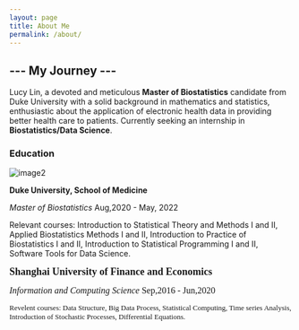 ```yaml
---
layout: page
title: About Me
permalink: /about/
---
```

##                                                               --- My Journey ---

Lucy Lin, a devoted and meticulous **Master of Biostatistics** candidate from Duke University with a solid background in mathematics and statistics, enthusiastic about the application of electronic health data in providing better health care to patients. Currently seeking an internship in **Biostatistics/Data Science**. 
### Education
![image2](https://github.com/lucylin1997/fastpage_copy/blob/master/images/SOM_logo.jpg?raw=true)

**Duke University, School of Medicine**

_Master of Biostatistics_   Aug,2020 - May, 2022

Relevant courses: Introduction to Statistical Theory and Methods I and II, Applied Biostatistics Methods I and II, Introduction to Practice of Biostatistics I and II, Introduction to Statistical Programming I and II, Software Tools for Data Science.

<font size="4" face="Garamond">**Shanghai University of Finance and Economics**</font><br/>

<font size="3" face="Garamond">_Information and Computing Science_  Sep,2016 - Jun,2020</font><br/>

<font size="2" face="Garamond">Revelent courses: Data Structure, Big Data Process, Statistical Computing, Time series Analysis, Introduction of Stochastic Processes, Differential Equations.</font><br/>






